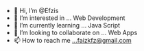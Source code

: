 - 👋 Hi, I’m @Efzis
- 👀 I’m interested in ... Web Development
- 🌱 I’m currently learning ... Java Script
- 💞️ I’m looking to collaborate on ... Web Apps
- 📫 How to reach me ...faizkfz@gmail.com 

<!---
Efzis/Efzis is a ✨ special ✨ repository because its `README.md` (this file) appears on your GitHub profile.
You can click the Preview link to take a look at your changes.
--->
